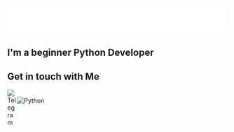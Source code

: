 ![Header](name.svg)

## I'm a beginner Python Developer
## Get in touch with Me
[<img align="left" alt="Telegram" width="22px" src="https://upload.wikimedia.org/wikipedia/commons/8/82/Telegram_logo.svg"/>](https://www.t.me/ahror_haydarov)
\
![Python](https://shields.io/badge/-Python-yellow?style=for-the-badge&logo=python)
